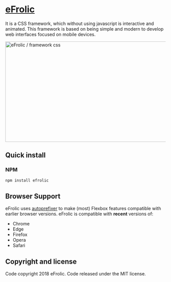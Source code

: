# [eFrolic](http://efrolicss.com)

It is a CSS framework, which without using javascript is interactive and animated. This framework is based on being simple and modern to develop web interfaces focused on mobile devices.


<a href="http://efrolicss.com"><img src="http://efrolicss.com/assets/images/efrolic-social.png" alt="eFrolic / framework css" style="max-width:100%;" width="600" height="315"></a>

## Quick install

### NPM

```sh
npm install efrolic
```

## Browser Support

eFrolic uses [autoprefixer](https://github.com/postcss/autoprefixer) to make (most) Flexbox features compatible with earlier browser versions. eFrolic is compatible with **recent** versions of:

* Chrome
* Edge
* Firefox
* Opera
* Safari

## Copyright and license

Code copyright 2018 eFrolic. Code released under the MIT license.
